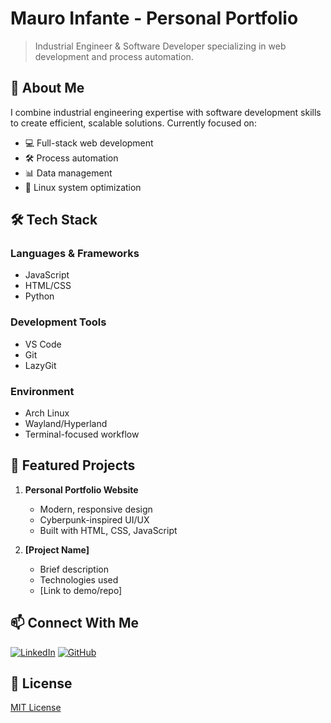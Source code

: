 # Mauro Infante - Personal Portfolio

> Industrial Engineer & Software Developer specializing in web development and process automation.

## 🚀 About Me

I combine industrial engineering expertise with software development skills to create efficient, scalable solutions. Currently focused on:

- 💻 Full-stack web development
- 🛠 Process automation
- 📊 Data management
- 🐧 Linux system optimization

## 🛠 Tech Stack

### Languages & Frameworks
- JavaScript
- HTML/CSS
- Python

### Development Tools
- VS Code
- Git
- LazyGit

### Environment
- Arch Linux
- Wayland/Hyperland
- Terminal-focused workflow

## 🌟 Featured Projects

1. **Personal Portfolio Website**
   - Modern, responsive design
   - Cyberpunk-inspired UI/UX
   - Built with HTML, CSS, JavaScript

2. **[Project Name]**
   - Brief description
   - Technologies used
   - [Link to demo/repo]

## 📫 Connect With Me

[![LinkedIn](https://img.shields.io/badge/LinkedIn-Mauro_Infante-blue)](https://www.linkedin.com/in/mauro-infante)
[![GitHub](https://img.shields.io/badge/GitHub-maurux01-darkgreen)](https://github.com/maurux01)

## 📝 License

[MIT License](LICENSE)
